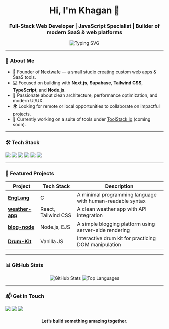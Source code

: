 <!-- 
Profile README
Author: Khagan Karimi
Contact: khagankarimi@gmail.com
Version: 2.0.0
-->

<h1 align="center">Hi, I'm Khagan 👋</h1>
<h3 align="center">Full-Stack Web Developer | JavaScript Specialist | Builder of modern SaaS & web platforms</h3>

<p align="center">
  <img src="https://readme-typing-svg.herokuapp.com?font=Fira+Code&size=22&pause=1000&color=3FE30F&center=true&vCenter=true&width=500&lines=Turning+ideas+into+web+apps;Building+fast+and+scalable+platforms;Learning+something+new+every+day" alt="Typing SVG" />
</p>

---

### 🚀 About Me

- 💼 Founder of [Nextwafe](https://nextwafe.com) — a small studio creating custom web apps & SaaS tools.
- 💻 Focused on building with **Next.js**, **Supabase**, **Tailwind CSS**, **TypeScript**, and **Node.js**.
- 🧠 Passionate about clean architecture, performance optimization, and modern UI/UX.
- 🌍 Looking for remote or local opportunities to collaborate on impactful projects.
- 🎯 Currently working on a suite of tools under [ToolStack.io](https://toolstack.io) (coming soon).

---

### 🛠️ Tech Stack

<p>
  <img src="https://img.shields.io/badge/Next.js-000?style=for-the-badge&logo=next.js&logoColor=white" />
  <img src="https://img.shields.io/badge/Supabase-3ECF8E?style=for-the-badge&logo=supabase&logoColor=000" />
  <img src="https://img.shields.io/badge/Tailwind-06B6D4?style=for-the-badge&logo=tailwindcss&logoColor=000" />
  <img src="https://img.shields.io/badge/TypeScript-3178C6?style=for-the-badge&logo=typescript&logoColor=white" />
  <img src="https://img.shields.io/badge/Node.js-339933?style=for-the-badge&logo=node.js&logoColor=white" />
  <img src="https://img.shields.io/badge/Firebase-FFCA28?style=for-the-badge&logo=firebase&logoColor=000" />
</p>

---

### 🌟 Featured Projects

| Project                                                    | Tech Stack          | Description                                               |
| ---------------------------------------------------------- | ------------------- | --------------------------------------------------------- |
| **[EngLang](https://github.com/TheHakan/EngLang)**         | C                   | A minimal programming language with human-readable syntax |
| **[weather-app](https://github.com/TheHakan/weather-app)** | React, Tailwind CSS | A clean weather app with API integration                  |
| **[blog-node](https://github.com/TheHakan/blog-node)**     | Node.js, EJS        | A simple blogging platform using server-side rendering    |
| **[Drum-Kit](https://github.com/TheHakan/Drum-Kit)**       | Vanilla JS          | Interactive drum kit for practicing DOM manipulation      |

---

### 📊 GitHub Stats

<p align="center">
  <img src="https://github-readme-stats.vercel.app/api?username=TheHakan&show_icons=true&theme=github_dark&hide_border=true&title_color=3FE30F&icon_color=9C27B0" alt="GitHub Stats" />
  <img src="https://github-readme-stats.vercel.app/api/top-langs/?username=TheHakan&layout=compact&theme=github_dark&hide_border=true&title_color=3FE30F" alt="Top Languages" />
</p>

---

### 📬 Get in Touch

<p>
  <a href="https://www.linkedin.com/in/khagan-karimi/"><img src="https://img.shields.io/badge/LinkedIn-0A66C2?style=for-the-badge&logo=linkedin&logoColor=white" /></a>
  <a href="mailto:khagankarimi@gmail.com"><img src="https://img.shields.io/badge/Email-3FE30F?style=for-the-badge&logo=gmail&logoColor=000" /></a>
  <a href="https://nextwafe.com"><img src="https://img.shields.io/badge/Portfolio-000000?style=for-the-badge&logo=vercel&logoColor=3FE30F" /></a>
</p>

<div align="center">
  <h4>Let’s build something amazing together.</h4>
</div>
